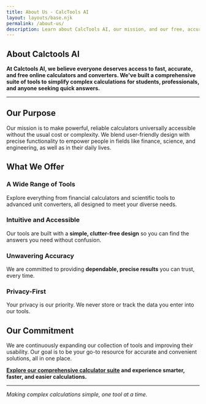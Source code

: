 ```yaml
---
title: About Us - CalcTools AI
layout: layouts/base.njk
permalink: /about-us/
description: Learn about CalcTools AI, our mission, and our free, accurate online calculators for students and professionals.
---
```




<section class="content-section">
  <div class="container-padded page-content">

   <h1>About Calctools AI</h1>


**At Calctools AI, we believe everyone deserves access to fast, accurate, and free online calculators and converters. We've built a comprehensive suite of tools to simplify complex calculations for students, professionals, and anyone seeking quick answers.**

---

## Our Purpose

Our mission is to make powerful, reliable calculators universally accessible without the usual cost or complexity. We blend user-friendly design with precise functionality to empower people in fields like finance, science, and engineering, as well as in their daily lives.

## What We Offer

### A Wide Range of Tools
Explore everything from financial calculators and scientific tools to advanced unit converters, all designed to meet your diverse needs.

### Intuitive and Accessible
Our tools are built with a **simple, clutter-free design** so you can find the answers you need without confusion.

### Unwavering Accuracy
We are committed to providing **dependable, precise results** you can trust, every time.

### Privacy-First
Your privacy is our priority. We never store or track the data you enter into our tools.

## Our Commitment

We are continuously expanding our collection of tools and improving their usability. Our goal is to be your go-to resource for accurate and convenient solutions, all in one place.

**[Explore our comprehensive calculator suite](https://calctoolsai.com/) and experience smarter, faster, and easier calculations.**

---

*Making complex calculations simple, one tool at a time.*

 </div>
</section>